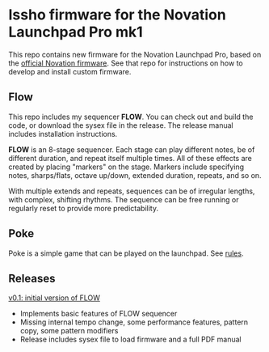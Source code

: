 
# Issho firmware for the Novation Launchpad Pro mk1

This repo contains new firmware for the Novation Launchpad Pro, based on the 
[official Novation firmware](https://github.com/dvhdr/launchpad-pro). See that repo
for instructions on how to develop and install custom firmware.


## Flow

This repo includes my sequencer **FLOW**. You can check out and build the code, or
download the sysex file in the release. The release manual includes installation instructions.

**FLOW** is an 8-stage sequencer. Each stage can play different notes, be of different duration, and repeat itself multiple times. All of these effects are created by placing "markers" on the stage. Markers include specifying notes, sharps/flats, octave up/down, extended duration, repeats, and so on.

With multiple extends and repeats, sequences can be of irregular lengths, with complex, shifting rhythms. The sequence can be free running or regularly reset to provide more predictability.

## Poke

Poke is a simple game that can be played on the launchpad. See [rules](Poke.md).


## Releases

[v0.1: initial version of FLOW](https://github.com/perkowitz/issho-launchpad-firmware/releases/tag/v0.1)
- Implements basic features of FLOW sequencer
- Missing internal tempo change, some performance features, pattern copy, some pattern modifiers
- Release includes sysex file to load firmware and a full PDF manual

